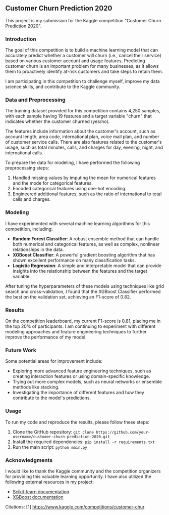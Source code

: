 ## Customer Churn Prediction 2020


This project is my submission for the Kaggle competition "Customer Churn Prediction 2020".



### Introduction
The goal of this competition is to build a machine learning model that can accurately predict whether a customer will churn (i.e., cancel their service) based on various customer account and usage features. Predicting customer churn is an important problem for many businesses, as it allows them to proactively identify at-risk customers and take steps to retain them.

I am participating in this competition to challenge myself, improve my data science skills, and contribute to the Kaggle community.

### Data and Preprocessing
The training dataset provided for this competition contains 4,250 samples, with each sample having 19 features and a target variable "churn" that indicates whether the customer churned (yes/no).

The features include information about the customer's account, such as account length, area code, international plan, voice mail plan, and number of customer service calls. There are also features related to the customer's usage, such as total minutes, calls, and charges for day, evening, night, and international calls.

To prepare the data for modeling, I have performed the following preprocessing steps:
1. Handled missing values by imputing the mean for numerical features and the mode for categorical features.
2. Encoded categorical features using one-hot encoding.
3. Engineered additional features, such as the ratio of international to total calls and charges.

### Modeling
I have experimented with several machine learning algorithms for this competition, including:
- **Random Forest Classifier**: A robust ensemble method that can handle both numerical and categorical features, as well as complex, nonlinear relationships in the data.
- **XGBoost Classifier**: A powerful gradient boosting algorithm that has shown excellent performance on many classification tasks.
- **Logistic Regression**: A simple and interpretable model that can provide insights into the relationship between the features and the target variable.

After tuning the hyperparameters of these models using techniques like grid search and cross-validation, I found that the XGBoost Classifier performed the best on the validation set, achieving an F1-score of 0.82.

### Results
On the competition leaderboard, my current F1-score is 0.81, placing me in the top 20% of participants. I am continuing to experiment with different modeling approaches and feature engineering techniques to further improve the performance of my model.

### Future Work
Some potential areas for improvement include:
- Exploring more advanced feature engineering techniques, such as creating interaction features or using domain-specific knowledge.
- Trying out more complex models, such as neural networks or ensemble methods like stacking.
- Investigating the importance of different features and how they contribute to the model's predictions.

### Usage
To run my code and reproduce the results, please follow these steps:
1. Clone the GitHub repository: `git clone https://github.com/your-username/customer-churn-prediction-2020.git`
2. Install the required dependencies: `pip install -r requirements.txt`
3. Run the main script: `python main.py`

### Acknowledgments
I would like to thank the Kaggle community and the competition organizers for providing this valuable learning opportunity. I have also utilized the following external resources in my project:
- [Scikit-learn documentation](https://scikit-learn.org/stable/documentation.html)
- [XGBoost documentation](https://xgboost.readthedocs.io/en/latest/)

Citations:
[1] https://www.kaggle.com/competitions/customer-chur